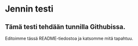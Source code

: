 # Jennin testi
## Tämä testi tehdään tunnilla Githubissa.
Editoimme tässä README-tiedostoa ja katsomme mitä tapahtuu.

